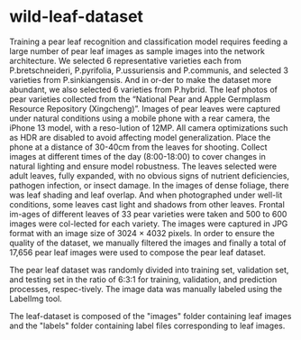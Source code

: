 # wild-leaf-dataset

Training a pear leaf recognition and classification model requires feeding a large number of pear leaf images as sample images into the network architecture. We selected 6 representative varieties each from P.bretschneideri, P.pyrifolia, P.ussuriensis and P.communis, and selected 3 varieties from P.sinkiangensis. And in or-der to make the dataset more abundant, we also selected 6 varieties from P.hybrid. The leaf photos of pear varieties collected from the “National Pear and Apple Germplasm Resource Repository (Xingcheng)”. Images of pear leaves were captured under natural conditions using a mobile phone with a rear camera, the iPhone 13 model, with a reso-lution of 12MP. All camera optimizations such as HDR are disabled to avoid affecting model generalization. Place the phone at a distance of 30-40cm from the leaves for shooting. Collect images at different times of the day (8:00-18:00) to cover changes in natural lighting and ensure model robustness. The leaves selected were adult leaves, fully expanded, with no obvious signs of nutrient deficiencies, pathogen infection, or insect damage. In the images of dense foliage, there was leaf shading and leaf overlap. And when photographed under well-lit conditions, some leaves cast light and shadows from other leaves. Frontal im-ages of different leaves of 33 pear varieties were taken and 500 to 600 images were col-lected for each variety. The images were captured in JPG format with an image size of 3024 × 4032 pixels. In order to ensure the quality of the dataset, we manually filtered the images and finally a total of 17,656 pear leaf images were used to compose the pear leaf dataset.

The pear leaf dataset was randomly divided into training set, validation set, and testing set in the ratio of 6:3:1 for training, validation, and prediction processes, respec-tively. The image data was manually labeled using the LabelImg tool.

The leaf-dataset is composed of the "images" folder containing leaf images and the "labels" folder containing label files corresponding to leaf images.
